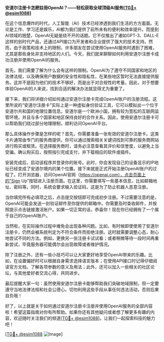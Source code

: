 **安道尔注册卡怎麽註冊OpenAI？——轻松获取全球顶级AI服务[[TG💪+ @esim1088](https://t.me/s/esim1088)]**

在这个信息爆炸的时代，人工智能（AI）技术已经渗透到我们生活的方方面面。无论是工作、学习还是娱乐，AI都为我们提供了前所未有的便利和效率提升。而提到AI领域的翘楚，OpenAI无疑是绕不开的话题。它不仅推出了诸如GPT-3、DALL-E这样的划时代产品，还通过API接口为开发者和企业提供了强大的技术支持。然而，由于政策和技术上的限制，许多朋友在尝试使用OpenAI服务时遇到了困难，尤其是那些身处非支持地区的人们。今天，我们就来聊聊如何利用安道尔注册卡成功注册并使用OpenAI的服务。

首先，我们需要了解为什么会有这样的限制。OpenAI为了遵守不同国家和地区的法律法规，以及确保用户数据的安全性和隐私性，在某些地区暂时无法直接提供服务。这并不是因为他们的技术不够好，而是出于对合规性的考量。因此，对于想要体验OpenAI的人来说，找到合适的解决办法就显得尤为重要了。

接下来，我们将详细介绍如何通过安道尔注册卡完成OpenAI账户的注册流程。这里所说的“安道尔注册卡”实际上是一种虚拟身份验证工具，它可以模拟出一个位于安道尔共和国的地理位置信息。安道尔是一个欧洲小国，拥有较为宽松的互联网监管环境，并且与多个国家和地区保持良好的合作关系。因此，使用安道尔注册卡可以帮助我们绕过部分地理限制，顺利访问OpenAI平台。

那么具体操作步骤是怎样的呢？首先，你需要准备一张有效的安道尔注册卡。这类卡片通常由专门的服务商提供，你可以通过搜索相关关键词找到可靠的服务商网站进行购买或租赁。在选择服务商时，请务必注意查看其评价和信誉度，以避免上当受骗。确认购买后，按照指引完成支付，并下载相应的软件或插件。

安装完成后，启动该程序并登录你的账号。此时，你会发现自己的设备显示的IP地址已经变成了安道尔境内的某个位置。接下来就是正式开始注册OpenAI账户的过程了。打开浏览器，访问OpenAI官网（https://openai.com），点击页面上的“Sign Up”按钮进入注册页面。在这里，你需要填写一些基本信息，比如邮箱地址、密码等。同时，系统会要求输入验证码，这是为了防止机器人恶意注册。

当你填完所有必填项之后，点击提交按钮即可完成初步注册。不过需要注意的是，OpenAI可能会发送一封验证邮件至你提供的邮箱中。你需要及时查收邮件，并按照提示点击链接激活账户。如果一切正常的话，恭喜你！现在你已经拥有了一个属于自己的OpenAI账户。

当然啦，在实际操作过程中难免会出现各种问题。比如，有时候即使使用了安道尔注册卡，仍然会被系统判定为不符合条件而拒绝注册。这时就需要调整心态，耐心地尝试不同的方法。例如，更换另一张注册卡试试看；或者稍微等待一段时间再重新尝试，毕竟服务器可能偶尔会出现故障或者维护情况。

除了注册之外，还有一些小技巧可以让大家更好地享受OpenAI带来的乐趣。比如，在设置偏好时可以根据自身需求选择语言版本；在使用API接口时记得仔细阅读官方文档，了解各项参数的意义及用法；此外，还可以加入一些相关的社区论坛，与其他爱好者交流心得，共同进步。

最后提醒大家一句：虽然使用安道尔注册卡能够帮助我们突破地域限制，但一定要遵守当地法律法规和社会公德心。切勿利用这些手段从事任何违法活动，否则后果自负哦！

好了，以上就是关于如何通过安道尔注册卡注册并使用OpenAI服务的全部内容啦！希望这篇指南对你有所帮助。如果你还有其他疑问或者想了解更多有趣的内容，欢迎随时关注我们的频道[[TG💪+ @esim1088](https://t.me/s/esim1088)]。让我们一起探索科技的魅力吧！

[[TG💪+ @esim1088](https://t.me/s/esim1088) ![Image](https://i.postimg.cc/4NQfJmqS/Snipaste-2025-05-13-00-14-12.png)]